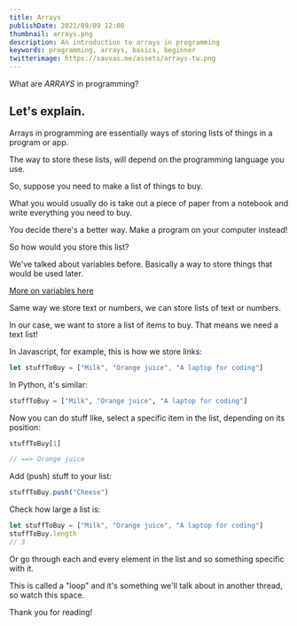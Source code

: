 ```yaml
---
title: Arrays
publishDate: 2021/09/09 12:00
thumbnail: arrays.png
description: An introduction to arrays in programming
keywords: programming, arrays, basics, beginner
twitterimage: https://savvas.me/assets/arrays-tw.png
---
```


What are *ARRAYS* in programming?

## Let's explain.

Arrays in programming are essentially ways of storing lists of things in a program or app.

The way to store these lists, will depend on the programming language you use.

So, suppose you need to make a list of things to buy.

What you would usually do is take out a piece of paper from a notebook and write everything you need to buy.

You decide there's a better way. Make a program on your computer instead!

So how would you store this list?

We've talked about variables before. Basically a way to store things that would be used later.

[More on variables here](/explained/variables)

Same way we store text or numbers, we can store lists of text or numbers.

In our case, we want to store a list of items to buy. That means we need a text list!

In Javascript, for example, this is how we store links:

```js
let stuffToBuy = ["Milk", "Orange juice", "A laptop for coding"]
```

In Python, it's similar:

```python
stuffToBuy = ["Milk", "Orange juice", "A laptop for coding"]
```

Now you can do stuff like, select a specific item in the list, depending on its position:

```js
stuffToBuy[1]

// ==> Orange juice
```

Add (push) stuff to your list:

```js
stuffToBuy.push("Cheese")
```

Check how large a list is:

```js
let stuffToBuy = ["Milk", "Orange juice", "A laptop for coding"]
stuffToBuy.length
// 3
```

Or go through each and every element in the list and so something specific with it.

This is called a "loop" and it's something we'll talk about in another thread, so watch this space.

Thank you for reading!